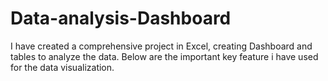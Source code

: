 # Data-analysis-Dashboard
I have created a comprehensive project in Excel, creating Dashboard and tables to analyze the data. Below are the important key feature i have used for the data visualization.
